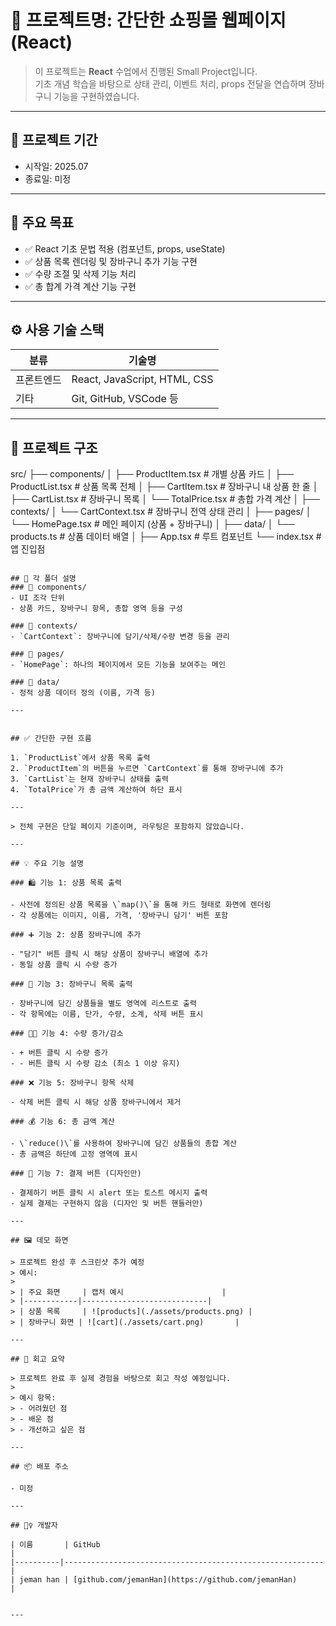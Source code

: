 # 📌 프로젝트명: 간단한 쇼핑몰 웹페이지 (React)

> 이 프로젝트는 **React** 수업에서 진행된 Small Project입니다.  
> 기초 개념 학습을 바탕으로 상태 관리, 이벤트 처리, props 전달을 연습하며 장바구니 기능을 구현하였습니다.

---

## 📆 프로젝트 기간

- 시작일: 2025.07
- 종료일: 미정

---

## 🎯 주요 목표

- ✅ React 기초 문법 적용 (컴포넌트, props, useState)
- ✅ 상품 목록 렌더링 및 장바구니 추가 기능 구현
- ✅ 수량 조절 및 삭제 기능 처리
- ✅ 총 합계 가격 계산 기능 구현

---

## ⚙️ 사용 기술 스택

| 분류       | 기술명                     |
|----------|--------------------------|
| 프론트엔드 | React, JavaScript, HTML, CSS |
| 기타       | Git, GitHub, VSCode 등        |

---

## 🧱 프로젝트 구조

src/
├── components/
│   ├── ProductItem.tsx        # 개별 상품 카드
│   ├── ProductList.tsx        # 상품 목록 전체
│   ├── CartItem.tsx           # 장바구니 내 상품 한 줄
│   ├── CartList.tsx           # 장바구니 목록
│   └── TotalPrice.tsx         # 총합 가격 계산
│
├── contexts/
│   └── CartContext.tsx        # 장바구니 전역 상태 관리
│
├── pages/
│   └── HomePage.tsx           # 메인 페이지 (상품 + 장바구니)
│
├── data/
│   └── products.ts            # 상품 데이터 배열
│
├── App.tsx                    # 루트 컴포넌트
└── index.tsx                  # 앱 진입점
```

## 📌 각 폴더 설명
### 🔹 components/
- UI 조각 단위
- 상품 카드, 장바구니 항목, 총합 영역 등을 구성

### 🔹 contexts/
- `CartContext`: 장바구니에 담기/삭제/수량 변경 등을 관리

### 🔹 pages/
- `HomePage`: 하나의 페이지에서 모든 기능을 보여주는 메인

### 🔹 data/
- 정적 상품 데이터 정의 (이름, 가격 등)

---


## ✅ 간단한 구현 흐름

1. `ProductList`에서 상품 목록 출력
2. `ProductItem`의 버튼을 누르면 `CartContext`를 통해 장바구니에 추가
3. `CartList`는 현재 장바구니 상태를 출력
4. `TotalPrice`가 총 금액 계산하여 하단 표시

---

> 전체 구현은 단일 페이지 기준이며, 라우팅은 포함하지 않았습니다.

---

## 💡 주요 기능 설명

### 🛍️ 기능 1: 상품 목록 출력

- 사전에 정의된 상품 목록을 \`map()\`을 통해 카드 형태로 화면에 렌더링
- 각 상품에는 이미지, 이름, 가격, '장바구니 담기' 버튼 포함

### ➕ 기능 2: 상품 장바구니에 추가

- "담기" 버튼 클릭 시 해당 상품이 장바구니 배열에 추가
- 동일 상품 클릭 시 수량 증가

### 🧺 기능 3: 장바구니 목록 출력

- 장바구니에 담긴 상품들을 별도 영역에 리스트로 출력
- 각 항목에는 이름, 단가, 수량, 소계, 삭제 버튼 표시

### 🔼🔽 기능 4: 수량 증가/감소

- + 버튼 클릭 시 수량 증가
- - 버튼 클릭 시 수량 감소 (최소 1 이상 유지)

### ❌ 기능 5: 장바구니 항목 삭제

- 삭제 버튼 클릭 시 해당 상품 장바구니에서 제거

### 💰 기능 6: 총 금액 계산

- \`reduce()\`를 사용하여 장바구니에 담긴 상품들의 총합 계산
- 총 금액은 하단에 고정 영역에 표시

### 🧾 기능 7: 결제 버튼 (디자인만)

- 결제하기 버튼 클릭 시 alert 또는 토스트 메시지 출력
- 실제 결제는 구현하지 않음 (디자인 및 버튼 핸들러만)

---

## 🖼️ 데모 화면

> 프로젝트 완성 후 스크린샷 추가 예정  
> 예시:
>
> | 주요 화면     | 캡처 예시                      |
> |------------|----------------------------|
> | 상품 목록     | ![products](./assets/products.png) |
> | 장바구니 화면 | ![cart](./assets/cart.png)       |

---

## 🧠 회고 요약

> 프로젝트 완료 후 실제 경험을 바탕으로 회고 작성 예정입니다.
>
> 예시 항목:
> - 어려웠던 점
> - 배운 점
> - 개선하고 싶은 점

---

## 📦 배포 주소

- 미정

---

## 🙋‍♀️ 개발자

| 이름       | GitHub                                                  |
|----------|----------------------------------------------------------|
| jeman han | [github.com/jemanHan](https://github.com/jemanHan)       |


---

